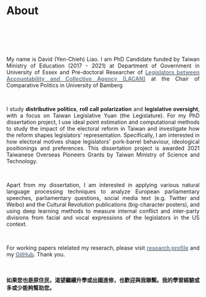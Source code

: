 # About


<br/><br/><br/><br/>

<div style="text-align: justify">


My name is David (Yen-Chieh) Liao. I am PhD Candidate funded by Taiwan Ministry of Education (2017 - 2021) at Department of Government in University of Essex and Pre-doctoral Researcher of [<span style="color:#778899">**Legislators between Accountability and Collective Agency (LACAN)**</span>](https://projectlacan.wordpress.com/team/) at the Chair of Comparative Politics in University of Bamberg 


<br/>

I study __distributive politics__, __roll call polarization__ and __legislative oversight__, with a focus on Taiwan Legislative Yuan (the Legislature). For my PhD dissertation project, I use ideal point estimation and computational methods to study the impact of the electoral reform in Taiwan and investigate how the reform shapes legislators' representation.
Specifically, I am interested in how electoral motives shape legislators' pork-barrel behaviour, ideological positionings and preferences. This dissertation project is awarded 2021 Taiwanese Overseas Pioneers Grants by Taiwan Ministry of Science and Technology.

<br/>

Apart from my dissertation, I am interested in applying various natural language processing techniques to analyze European parliamentary speeches, parliamentary questions,
 social media text (e.g. Twitter and Weibo) and the Cultural Revolution publications (big-character posters), and using deep learning methods to measure internal conflict and inter-party divisions from facial and vocal expressions of the legislators in the US context.

<br/>

For working papers relelated my reserach, please visit [<span style="color:#778899"> **research profile**</span>](https://davidycliao.github.io/research/) and my [<span style="color:#778899"> **GitHub**</span>](https://github.com/davidycliao). Thank you.






<br/><br/>
__如果您也是原住民，渴望繼續升學或出國進修，也歡迎與我聯繫。我的學習經驗或多或少能夠幫助您。__

</div>


<br/><br/>

